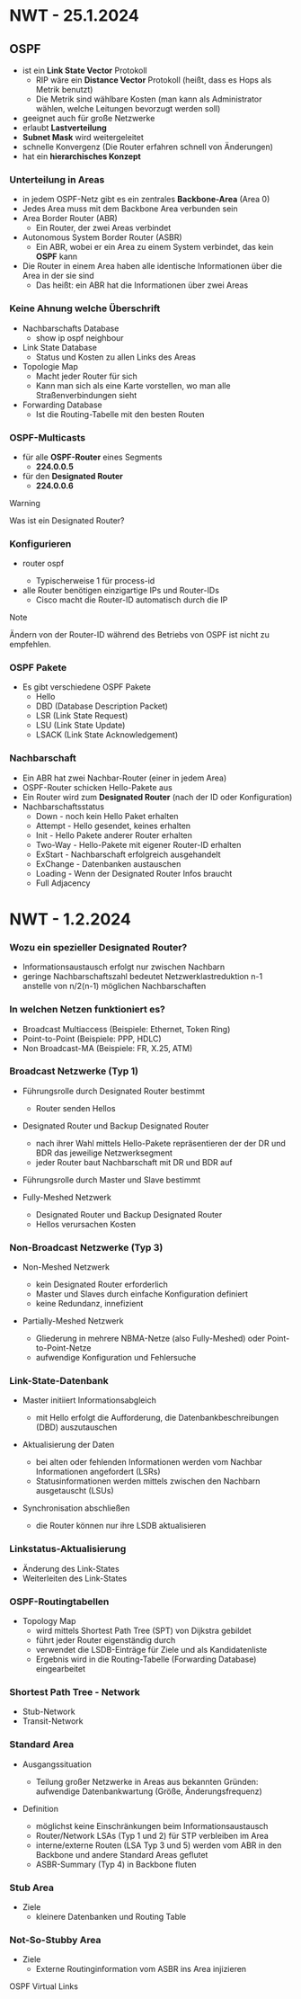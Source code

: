 # NWT - 25.1.2024

## OSPF
- ist ein **Link State Vector** Protokoll
  - RIP wäre ein **Distance Vector** Protokoll (heißt, dass es Hops als Metrik benutzt)
  - Die Metrik sind wählbare Kosten (man kann als Administrator wählen, welche Leitungen bevorzugt werden soll)
- geeignet auch für große Netzwerke
- erlaubt **Lastverteilung**
- **Subnet Mask** wird weitergeleitet
- schnelle Konvergenz (Die Router erfahren schnell von Änderungen)
- hat ein **hierarchisches Konzept**

### Unterteilung in Areas
- in jedem OSPF-Netz gibt es ein zentrales **Backbone-Area** (Area 0)
- Jedes Area muss mit dem Backbone Area verbunden sein
- Area Border Router (ABR)
  - Ein Router, der zwei Areas verbindet
- Autonomous System Border Router (ASBR)
  - Ein ABR, wobei er ein Area zu einem System verbindet, das kein **OSPF** kann
- Die Router in einem Area haben alle identische Informationen über die Area in der sie sind
  - Das heißt: ein ABR hat die Informationen über zwei Areas

### Keine Ahnung welche Überschrift
- Nachbarschafts Database
  - show ip ospf neighbour
- Link State Database
  - Status und Kosten zu allen Links des Areas
- Topologie Map
  - Macht jeder Router für sich
  - Kann man sich als eine Karte vorstellen, wo man alle Straßenverbindungen sieht
- Forwarding Database
  - Ist die Routing-Tabelle mit den besten Routen

### OSPF-Multicasts
- für alle **OSPF-Router** eines Segments
  - **224.0.0.5**
- für den **Designated Router**
  - **224.0.0.6**
> [!WARNING]
> Was ist ein Designated Router?

### Konfigurieren
- router ospf <process-id>
  - Typischerweise 1 für process-id
- alle Router benötigen einzigartige IPs und Router-IDs
  - Cisco macht die Router-ID automatisch durch die IP
> [!NOTE]
> Ändern von der Router-ID während des Betriebs von OSPF ist nicht zu empfehlen.

### OSPF Pakete
- Es gibt verschiedene OSPF Pakete
  - Hello
  - DBD (Database Description Packet)
  - LSR (Link State Request)
  - LSU (Link State Update)
  - LSACK (Link State Acknowledgement)
 
### Nachbarschaft
- Ein ABR hat zwei Nachbar-Router (einer in jedem Area)
- OSPF-Router schicken Hello-Pakete aus
- Ein Router wird zum **Designated Router** (nach der ID oder Konfiguration)
- Nachbarschaftsstatus
  - Down - noch kein Hello Paket erhalten
  - Attempt - Hello gesendet, keines erhalten
  - Init - Hello Pakete anderer Router erhalten
  - Two-Way - Hello-Pakete mit eigener Router-ID erhalten
  - ExStart - Nachbarschaft erfolgreich ausgehandelt
  - ExChange - Datenbanken austauschen
  - Loading - Wenn der Designated Router Infos braucht
  - Full Adjacency
  
# NWT - 1.2.2024

### Wozu ein spezieller Designated Router?
- Informationsaustausch erfolgt nur zwischen Nachbarn
- geringe Nachbarschaftszahl bedeutet Netzwerklastreduktion
  n-1 anstelle von n/2(n-1) möglichen Nachbarschaften

### In welchen Netzen funktioniert es?
- Broadcast Multiaccess (Beispiele: Ethernet, Token Ring)
- Point-to-Point (Beispiele: PPP, HDLC)
- Non Broadcast-MA (Beispiele: FR, X.25, ATM)

### Broadcast Netzwerke (Typ 1)
- Führungsrolle durch Designated Router bestimmt
    - Router senden Hellos

- Designated Router und Backup Designated Router
    - nach ihrer Wahl mittels Hello-Pakete repräsentieren der
      der DR und BDR das jeweilige Netzwerksegment
    - jeder Router baut Nachbarschaft mit DR und BDR auf
 
- Führungsrolle durch Master und Slave bestimmt

- Fully-Meshed Netzwerk
    - Designated Router und Backup Designated Router
    - Hellos verursachen Kosten

### Non-Broadcast Netzwerke (Typ 3)
- Non-Meshed Netzwerk
    - kein Designated Router erforderlich
    - Master und Slaves durch einfache Konfiguration definiert
    - keine Redundanz, innefizient

- Partially-Meshed Netzwerk
    - Gliederung in mehrere NBMA-Netze (also Fully-Meshed)
      oder Point-to-Point-Netze
    - aufwendige Konfiguration und Fehlersuche

### Link-State-Datenbank
- Master initiiert Informationsabgleich
    - mit Hello erfolgt die Aufforderung, die Datenbankbeschreibungen (DBD) auszutauschen

- Aktualisierung der Daten
    - bei alten oder fehlenden Informationen werden vom Nachbar Informationen angefordert (LSRs)
    - Statusinformationen werden mittels zwischen den Nachbarn ausgetauscht (LSUs)

- Synchronisation abschließen
    - die Router können nur ihre LSDB aktualisieren

### Linkstatus-Aktualisierung
- Änderung des Link-States
- Weiterleiten des Link-States

### OSPF-Routingtabellen
- Topology Map
    - wird mittels Shortest Path Tree (SPT) von Dijkstra gebildet
    - führt jeder Router eigenständig durch
    - verwendet die LSDB-Einträge für Ziele und als Kandidatenliste
    - Ergebnis wird in die Routing-Tabelle (Forwarding Database) eingearbeitet

### Shortest Path Tree - Network
- Stub-Network
- Transit-Network

### Standard Area
- Ausgangssituation
    - Teilung großer Netzwerke in Areas aus bekannten Gründen:
      aufwendige Datenbankwartung (Größe, Änderungsfrequenz)
 
- Definition
    - möglichst keine Einschränkungen beim Informationsaustausch
    - Router/Network LSAs (Typ 1 und 2) für STP verbleiben im Area
    - interne/externe Routen (LSA Typ 3 und 5) werden vom ABR in den
      Backbone und andere Standard Areas geflutet
    - ASBR-Summary (Typ 4) in Backbone fluten

### Stub Area
- Ziele
    - kleinere Datenbanken und Routing Table

### Not-So-Stubby Area
- Ziele
    - Externe Routinginformation vom ASBR ins Area injizieren

OSPF Virtual Links

